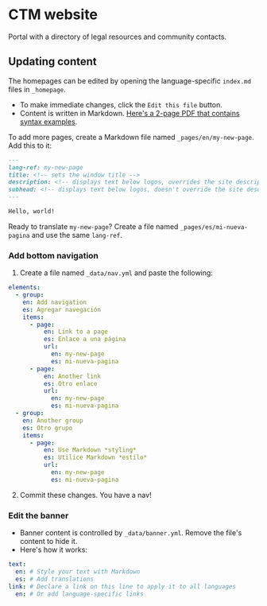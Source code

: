 # CTM website

Portal with a directory of legal resources and community contacts.

## Updating content

The homepages can be edited by opening the language-specific `index.md` files in `_homepage`.
- To make immediate changes, click the `Edit this file` button. 
- Content is written in Markdown. [Here's a 2-page PDF that contains syntax examples](https://guides.github.com/pdfs/markdown-cheatsheet-online.pdf). 

To add more pages, create a Markdown file named `_pages/en/my-new-page`. Add this to it:

```markdown
---
lang-ref: my-new-page
title: <!-- sets the window title -->
description: <!-- displays text below logos, overrides the site description used in search results -->
subhead: <!-- displays text below logos, doesn't override the site description -->
---

Hello, world!
```

Ready to translate `my-new-page`? Create a file named `_pages/es/mi-nueva-pagina` and use the same `lang-ref`.

### Add bottom navigation

1. Create a file named `_data/nav.yml` and paste the following:

```yaml
elements:
  - group: 
    en: Add navigation
    es: Agregar navegación
    items:
      - page:
          en: Link to a page
          es: Enlace a una página
          url: 
            en: my-new-page
            es: mi-nueva-pagina
      - page:
          en: Another link
          es: Otro enlace
          url:
            en: my-new-page
            es: mi-nueva-pagina
  - group:
    en: Another group
    es: Otro grupo
    items:
      - page:
          en: Use Markdown *styling*
          es: Utilice Markdown *estilo*
          url:
            en: my-new-page
            es: mi-nueva-pagina
```

2. Commit these changes. You have a nav!

### Edit the banner

- Banner content is controlled by `_data/banner.yml`. Remove the file's content to hide it.
- Here's how it works:

```yaml
text:
  en: # Style your text with Markdown
  es: # Add translations
link: # Declare a link on this line to apply it to all languages
  en: # Or add language-specific links
``` 
